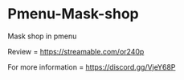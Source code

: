 # Pmenu-Mask-shop
Mask shop in pmenu 





Review = https://streamable.com/or240p

For more information = https://discord.gg/VjeY68P
